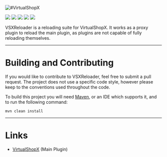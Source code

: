 ![#VirtualShopX](https://i.imgur.com/Ega2vT4.png)

[![](http://ci.aventiumsoftworks.com/jenkins/job/VirtualShopX/badge/icon)](http://ci.aventiumsoftworks.com/jenkins/job/VSXReloader/) [![](https://img.shields.io/badge/license-AGPL-blue.svg)](https://github.com/dscalzi/VSXReloader/blob/master/LICENSE) ![](https://img.shields.io/badge/Spigot-1.12.x-orange.svg) ![](https://img.shields.io/badge/Java-8+-ec2025.svg) [![](https://discordapp.com/api/guilds/211524927831015424/widget.png)](https://discordapp.com/invite/Fcrh6PT)


VSXReloader is a reloading suite for VirtualShopX. It works as a proxy plugin to reload the main plugin, as plugins are not capable of fully reloading themselves.

---

# Building and Contributing

If you would like to contribute to VSXReloader, feel free to submit a pull request. The project does not use a specific code style, however please keep to the conventions used throughout the code.

To build this project you will need [Maven](https://maven.apache.org/), or an IDE which supports it, and to run the following command:

```shell
mvn clean install
```

---

# Links

- [VirtualShopX](https://github.com/dscalzi/VirtualShopX) (Main Plugin)